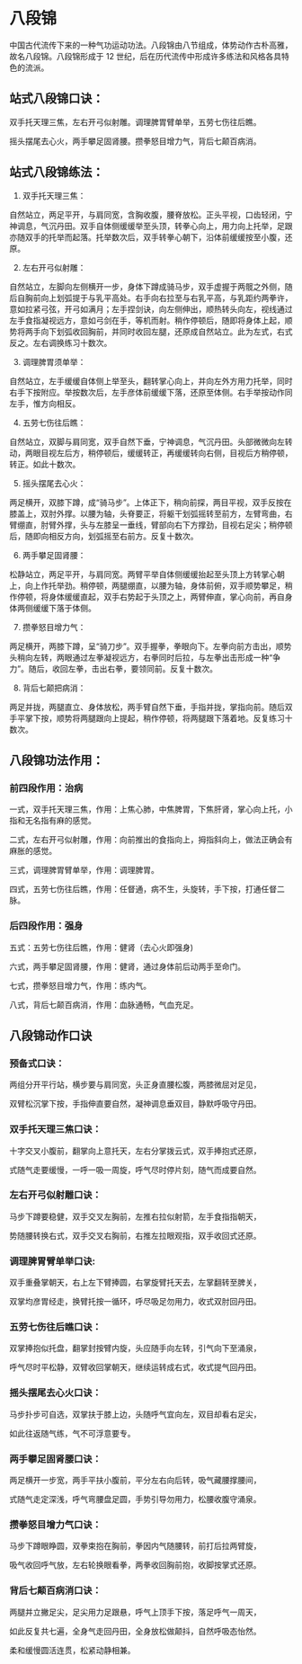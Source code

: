 # 八段锦

中国古代流传下来的一种气功运动功法。八段锦由八节组成，体势动作古朴高雅，故名八段锦。八段锦形成于 12 世纪，后在历代流传中形成许多练法和风格各具特色的流派。

## 站式八段锦口诀：

双手托天理三焦，左右开弓似射雕。调理脾胃臂单举，五劳七伤往后瞧。

摇头摆尾去心火，两手攀足固肾腰。攒拳怒目增力气，背后七颠百病消。

## 站式八段锦练法：

1. 双手托天理三焦：

自然站立，两足平开，与肩同宽，含胸收腹，腰脊放松。正头平视，口齿轻闭，宁神调息，气沉丹田。双手自体侧缓缓举至头顶，转拳心向上，用力向上托举，足跟亦随双手的托举而起落。托举数次后，双手转拳心朝下，沿体前缓缓按至小腹，还原。

2. 左右开弓似射雕：

自然站立，左脚向左侧横开一步，身体下蹲成骑马步，双手虚握于两髋之外侧，随后自胸前向上划弧提于与乳平高处。右手向右拉至与右乳平高，与乳距约两拳许，意如拉紧弓弦，开弓如满月；左手捏剑诀，向左侧伸出，顺热转头向左，视线通过左手食指凝视远方，意如弓剑在手，等机而射。稍作停顿后，随即将身体上起，顺势将两手向下划弧收回胸前，并同时收回左腿，还原成自然站立。此为左式，右式反之。左右调换练习十数次。

3. 调理脾胃须单举：

自然站立，左手缓缓自体侧上举至头，翻转掌心向上，并向左外方用力托举，同时右手下按附应。举按数次后，左手彦体前缓缓下落，还原至体侧。右手举按动作同左手，惟方向相反。

4. 五劳七伤往后瞧：

自然站立，双脚与肩同宽，双手自然下垂，宁神调息，气沉丹田。头部微微向左转动，两眼目视左后方，稍停顿后，缓缓转正，再缓缓转向右侧，目视后方稍停顿，转正。如此十数次。

5. 摇头摆尾去心火：

两足横开，双膝下蹲，成“骑马步”。上体正下，稍向前探，两目平视，双手反按在膝盖上，双肘外撑。以腰为轴，头脊要正，将躯干划弧摇转至前方，左臂弯曲，右臂绷直，肘臂外撑，头与左膝呈一垂线，臂部向右下方撑劲，目视右足尖；稍停顿后，随即向相反方向，划弧摇至右前方。反复十数次。

6. 两手攀足固肾腰：

松静站立，两足平开，与肩同宽。两臂平举自体侧缓缓抬起至头顶上方转掌心朝上，向上作托举劲。稍停顿，两腿绷直，以腰为轴，身体前俯，双手顺势攀足，稍作停顿，将身体缓缓直起，双手右势起于头顶之上，两臂伸直，掌心向前，再自身体两侧缓缓下落于体侧。

7. 攒拳怒目增力气：

两足横开，两膝下蹲，呈“骑刀步”。双手握拳，拳眼向下。左拳向前方击出，顺势头稍向左转，两眼通过左拳凝视远方，右拳同时后拉，与左拳出击形成一种“争力”。随后，收回左拳，击出右拳，要领同前。反复十数次。

8. 背后七颠把病消：

两足并拢，两腿直立、身体放松，两手臂自然下垂，手指并拢，掌指向前。随后双手平掌下按，顺势将两腿跟向上提起，稍作停顿，将两腿跟下落着地。反复练习十数次。

## 八段锦功法作用：

### 前四段作用：治病

一式，双手托天理三焦，作用：上焦心肺，中焦脾胃，下焦肝肾，掌心向上托，小指和无名指有麻的感觉。

二式，左右开弓似射雕，作用：向前推出的食指向上，拇指斜向上，做法正确会有麻胀的感觉。

三式，调理脾胃臂单举，作用：调理脾胃。

四式，五劳七伤往后瞧，作用：任督通，病不生，头旋转，手下按，打通任督二脉。

### 后四段作用：强身

五式：五劳七伤往后瞧，作用：健肾（去心火即强身)

六式，两手攀足固肾腰，作用：健肾，通过身体前后动两手至命门。

七式，攒拳怒目增力气，作用：练内气。

八式，背后七颠百病消，作用：血脉通畅，气血充足。

## 八段锦动作口诀

### 预备式口诀：

两组分开平行站，横步要与肩同宽，头正身直腰松腹，两膝微屈对足见，

双臂松沉掌下按，手指伸直要自然，凝神调息垂双目，静默呼吸守丹田。

### 双手托天理三焦口诀：

十字交叉小腹前，翻掌向上意托天，左右分掌拨云式，双手捧抱式还原，

式随气走要缓慢，一呼一吸一周旋，呼气尽时停片刻，随气而成要自然。

### 左右开弓似射雕口诀：

马步下蹲要稳健，双手交叉左胸前，左推右拉似射箭，左手食指指朝天，

势随腰转换右式，双手交叉右胸前，右推左拉眼观指，双手收回式还原。

### 调理脾胃臂单举口诀:

双手重叠掌朝天，右上左下臂捧圆，右掌旋臂托天去，左掌翻转至脾关，

双掌均彦胃经走，换臂托按一循环，呼尽吸足勿用力，收式双肘回丹田。

### 五劳七伤往后瞧口诀：

双掌捧抱似托盘，翻掌封按臂内旋，头应随手向左转，引气向下至涌泉，

呼气尽时平松静，双臂收回掌朝天，继续运转成右式，收式提气回丹田。

### 摇头摆尾去心火口诀：

马步扑步可自选，双掌扶于膝上边，头随呼气宜向左，双目却看右足尖，

如此往返随气练，气不可浮意要专。

### 两手攀足固肾腰口诀：

两足横开一步宽，两手平扶小腹前，平分左右向后转，吸气藏腰撑腰间，

式随气走定深浅，呼气弯腰盘足圆，手势引导勿用力，松腰收腹守涌泉。

### 攒拳怒目增力气口诀：

马步下蹲眼睁圆，双拳束抱在胸前，拳因内气随腰转，前打后拉两臂旋，

吸气收回呼气放，左右轮换眼看拳，两拳收回胸前抱，收脚按掌式还原。

### 背后七颠百病消口诀：

两腿并立撇足尖，足尖用力足跟悬，呼气上顶手下按，落足呼气一周天，

如此反复共七遍，全身气走回丹田，全身放松做颠抖，自然呼吸态怡然。

柔和缓慢圆活连贯，松紧动静相兼。
